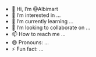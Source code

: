 - 👋 Hi, I’m @Albimart
- 👀 I’m interested in ...
- 🌱 I’m currently learning ...
- 💞️ I’m looking to collaborate on ...
- 📫 How to reach me ...
- 😄 Pronouns: ...
- ⚡ Fun fact: ...

<!---
Albimart/Albimart is a ✨ special ✨ repository because its `README.md` (this file) appears on your GitHub profile.
You can click the Preview link to take a look at your changes.
--->
